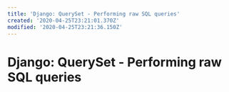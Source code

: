 ```yaml
---
title: 'Django: QuerySet - Performing raw SQL queries'
created: '2020-04-25T23:21:01.370Z'
modified: '2020-04-25T23:21:36.150Z'
---
```


# Django: QuerySet - Performing raw SQL queries
